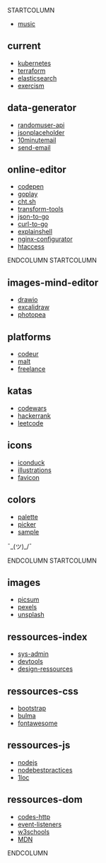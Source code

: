 STARTCOLUMN

* [music](https://icecast.radiofrance.fr/fiprock-midfi.mp3)

## current

* [kubernetes](https://kubernetes.io/fr/)
* [terraform](https://www.terraform.io/)
* [elasticsearch](https://www.elastic.co/fr/elasticsearch/)
* [exercism](https://exercism.org/tracks/go/exercises)

## data-generator

* [randomuser-api](https://www.randomuser.me/documentation#howto)
* [jsonplaceholder](https://jsonplaceholder.typicode.com/)
* [10minutemail](https://10minutemail.com)
* [send-email](https://send-email.org/)

## online-editor

* [codepen](https://codepen.io/pen/)
* [goplay](https://play.golang.org/)
* [cht.sh](https://cht.sh/)
* [transform-tools](https://transform.tools/json-to-go)
* [json-to-go](https://mholt.github.io/json-to-go/)
* [curl-to-go](https://mholt.github.io/curl-to-go/)
* [explainshell](https://explainshell.com/)
* [nginx-configurator](https://www.digitalocean.com/community/tools/nginx)
* [htaccess](https://htaccess.madewithlove.be/)

ENDCOLUMN
STARTCOLUMN

## images-mind-editor

* [drawio](https://www.draw.io/)
* [excalidraw](https://excalidraw.com/)
* [photopea](https://www.photopea.com/)

## platforms

* [codeur](https://www.codeur.com/)
* [malt](https://www.malt.fr/)
* [freelance](https://www.freelance-info.fr/missions.php)

## katas

* [codewars](https://www.codewars.com)
* [hackerrank](https://www.hackerrank.com/)
* [leetcode](https://leetcode.com/)

## icons

* [iconduck](https://iconduck.com/)
* [illustrations](https://undraw.co/)
* [favicon](https://realfavicongenerator.net/)

## colors

* [palette](https://coolors.co/browser/best/1)
* [picker](https://material.io/design/color/#tools-for-picking-colors)
* [sample](https://material.io/resources/color/#!/?view.left=0&view.right=1)

¯\_(ツ)_/¯

ENDCOLUMN
STARTCOLUMN

## images

* [picsum](https://picsum.photos/)
* [pexels](https://www.pexels.com/)
* [unsplash](https://unsplash.com/)

## ressources-index

* [sys-admin](https://github.com/n1trux/awesome-sysadmin/blob/master/README.md)
* [devtools](https://devtools.best/)
* [design-ressources](https://github.com/bradtraversy/design-resources-for-developers/blob/master/readme.md)

## ressources-css

* [bootstrap](https://www.w3schools.com/bootstrap4/default.asp)
* [bulma](https://bulma.io/documentation/)
* [fontawesome](https://fontawesome.com/icons?d=gallery)

## ressources-js

* [nodejs](https://nodejs.org/fr/docs/)
* [nodebestpractices](https://github.com/goldbergyoni/nodebestpractices/blob/master/README.md)
* [1loc](https://1loc.dev/)

## ressources-dom

* [codes-http](https://fr.wikipedia.org/wiki/Liste_des_codes_HTTP)
* [event-listeners](https://www.w3schools.com/jsref/dom_obj_event.asp)
* [w3schools](https://www.w3schools.com/)
* [MDN](https://developer.mozilla.org/fr/docs/Web)

ENDCOLUMN

